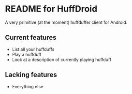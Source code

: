 README for HuffDroid
====================

A very primitive (at the moment) huffduffer client for Android.

Current features
----------------

* List all your huffduffs
* Play a huffduff
* Look at a description of currently playing huffduff
	
Lacking features
----------------

* Everything else